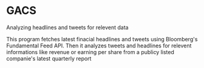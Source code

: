 # GACS
Analyzing headlines and tweets for relevent data

This program fetches latest finacial headlines and tweets using Bloomberg's Fundamental Feed API. Then it analyzes tweets
and headlines for relevent informations like revenue or earning per share from a publicy listed companie's latest quarterly
report
